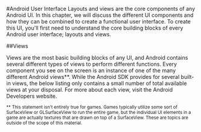 #Android User Interface
Layouts and views are the core components of any Android UI. In this chapter, we will discuss the different UI components and how they can be combined to create a functional user interface.  To create this UI, you'll first need to understand the core building blocks of every Android user interface; layouts and views.

##Views

Views are the most basic building blocks of any UI, and Android contains several different types of views to perform different functions. Every component you see on the screen is an instance of one of the many different Android views**. While the Android SDK provides for several built-in views, the below listing only contains a small number of total available views at your disposal. For more about each view, visit the Android Developers website.

<sub>** This statement isn't entirely true for games. Games typically utilize some sort of SurfaceView or GLSurfaceView to run the entire game, but the individual UI elements in a game are actually textures that are drawn on top of a SurfaceView. These are topics are outside of the scope of this material.</sub>

